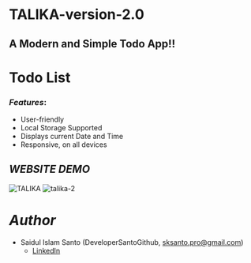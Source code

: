 # TALIKA-version-2.0
## A Modern and Simple Todo App!!
# Todo List

### *Features*:

* User-friendly
* Local Storage Supported
* Displays current Date and Time
* Responsive, on all devices

## *WEBSITE DEMO*
![TALIKA](https://user-images.githubusercontent.com/72430572/200140097-36a6725c-776e-4a29-ab7f-c9510afd7b35.png)
![talika-2](https://user-images.githubusercontent.com/72430572/200140401-15579d44-76ff-488d-9736-86d4e355069a.png)

# *Author*

* Saidul Islam Santo (DeveloperSantoGithub, sksanto.pro@gmail.com)
  - [LinkedIn](https://www.linkedin.com/in/saidul-islam-santo/)
